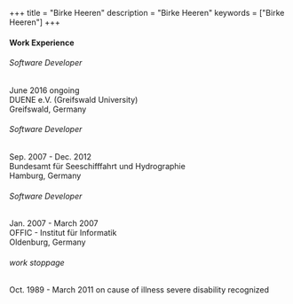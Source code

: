 +++
title = "Birke Heeren"
description = "Birke Heeren"
keywords = ["Birke Heeren"]
+++

#### Work Experience

###### Software Developer
June 2016 ongoing<br>
DUENE e.V. (Greifswald University)<br>
Greifswald, Germany

###### Software Developer
Sep. 2007 - Dec. 2012<br>
Bundesamt für Seeschifffahrt und Hydrographie<br>
Hamburg, Germany

###### Software Developer
Jan. 2007 - March 2007<br>
OFFIC - Institut für Informatik<br>
Oldenburg, Germany

###### work stoppage
Oct. 1989 - March 2011
on cause of illness
severe disability recognized